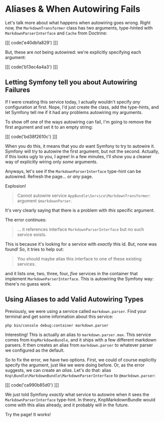 # Aliases & When Autowiring Fails

Let's talk more about what happens when autowiring goes wrong. Right now, the
`MarkdownTransformer` class has two arguments, type-hinted with `MarkdownParserInterface`
and `Cache` from Doctrine:

[[[ code('e40dbfa829') ]]]

But, these are *not* being autowired: we're explicitly specifying each argument:

[[[ code('b13ec4a4a3') ]]]

## Letting Symfony tell you about Autowiring Failures

If I were creating this service today, I actually wouldn't specify *any* configuration
at first. Nope, I'd just create the class, add the type-hints, and let Symfony
tell me if it had any problems autowiring my arguments.

To show off one of the ways autowiring can fail, I'm going to remove the first argument
and set it to an empty string:

[[[ code('bd38f2610c') ]]]

When you do this, it means that you *do* want Symfony to try to autowire it. Symfony
will try to autowire the first argument, but not the second. Actually, if this looks
ugly to you, I agree! In a few minutes, I'll show you a cleaner way of explicitly
wiring only *some* arguments.

Anyways, let's see if the `MarkdownParserInterface` type-hint can be autowired. Refresh
the page... or *any* page.

Explosion!

> Cannot autowire service `AppBundle\Service\MarkdownTransformer`: argument `$markdownParser`.

It's very clearly saying that there is a problem with *this* specific argument.

The error continues:

> ... it references interface `MarkdownParserInterface` but no such service exists.

This is because it's looking for a service with *exactly* this id. But, none was
found! So, it tries to help out:

> You should maybe alias this interface to one of these existing services.

and it lists one, two, three, four, *five* services in the container that implement
`MarkdownParserInterface`. This is autowiring the Symfony way: there's no guess
work.

## Using Aliases to add Valid Autowiring Types

Previously, we were using a service called `markdown.parser`. Find your terminal
and get some information about this service:

```terminal
php bin/console debug:container markdown.parser
```

Interesting! This is actually an alias to `markdown.parser.max`. This service comes
from `KnpMarkdownBundle`, and it ships with a few different markdown parsers. It
then creates an alias from `markdown.parser` to whatever parser we configured as
the default.

So to fix the error, we have two options. First, we could of course explicitly specify
the argument, just like we were doing before. Or, as the error suggests, we can
create an *alias*. Let's do that: alias `Knp\Bundle\MarkdownBundle\MarkdownParserInterface`
to `@markdown.parser`:

[[[ code('ca990b85d0') ]]]

We just told Symfony *exactly* what service to autowire when it sees the `MarkdownParserInterface`
type-hint. In theory, KnpMarkdownBundle would come with this alias already, and
it probably will in the future.

Try the page! It works!
